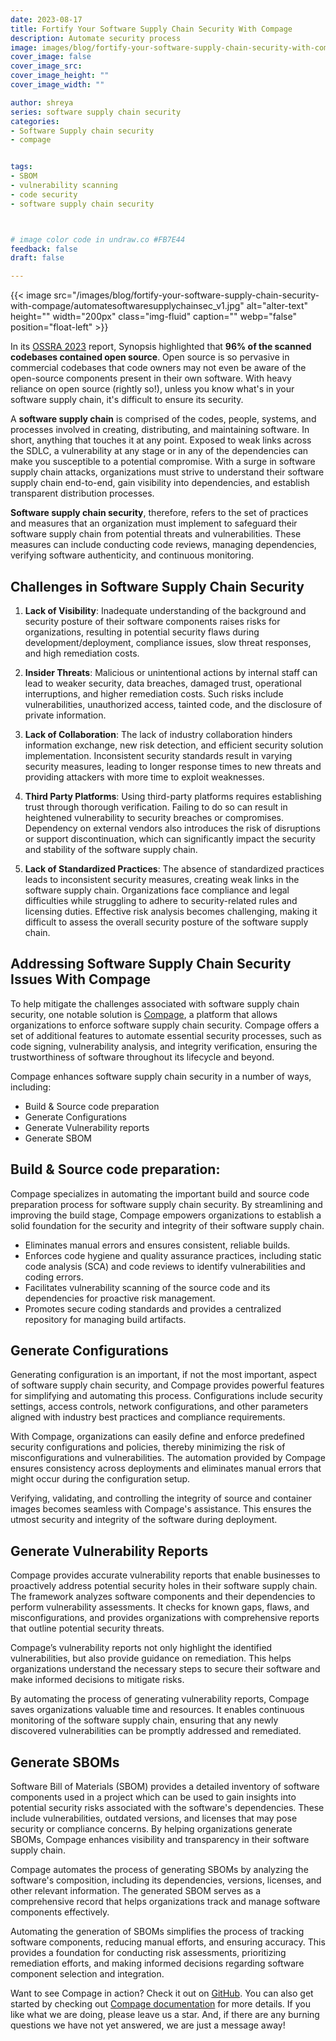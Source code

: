 ```yaml
---
date: 2023-08-17
title: Fortify Your Software Supply Chain Security With Compage
description: Automate security process 
image: images/blog/fortify-your-software-supply-chain-security-with-compage/automatesoftwaresupplychainsec.jpg
cover_image: false
cover_image_src: 
cover_image_height: ""
cover_image_width: ""

author: shreya
series: software supply chain security
categories:
- Software Supply chain security
- compage 


tags:
- SBOM
- vulnerability scanning 
- code security 
- software supply chain security 



# image color code in undraw.co #FB7E44
feedback: false
draft: false

---
```

{{< image src="/images/blog/fortify-your-software-supply-chain-security-with-compage/automatesoftwaresupplychainsec_v1.jpg" alt="alter-text" height="" width="200px" class="img-fluid" caption="" webp="false" position="float-left" >}}



In its [OSSRA 2023](https://www.synopsys.com/software-integrity/resources/analyst-reports/open-source-security-risk-analysis.html?intcmp=sig-blog-ossra23) report, Synopsis highlighted that **96% of the scanned codebases contained open source**. Open source is so pervasive in commercial codebases that code owners may not even be aware of the open-source components present in their own software. With heavy reliance on open source (rightly so!), unless you know what's in your software supply chain, it's difficult to ensure its security.

A **software supply chain** is comprised of the codes, people, systems, and processes involved in creating, distributing, and maintaining software. In short, anything that touches it at any point. Exposed to weak links across the SDLC, a vulnerability at any stage or in any of the dependencies can make you susceptible to a potential compromise. With a surge in software supply chain attacks, organizations must strive to understand their software supply chain end-to-end, gain visibility into dependencies, and establish transparent distribution processes.

**Software supply chain security**, therefore, refers to the set of practices and measures that an organization must implement to safeguard their software supply chain from potential threats and vulnerabilities. These measures can include conducting code reviews, managing dependencies, verifying software authenticity, and continuous monitoring.

## Challenges in Software Supply Chain Security

1. **Lack of Visibility**: Inadequate understanding of the background and security posture of their software components raises risks for organizations, resulting in potential security flaws during development/deployment, compliance issues, slow threat responses, and high remediation costs.

2. **Insider Threats**: Malicious or unintentional actions by internal staff can lead to weaker security, data breaches, damaged trust, operational interruptions, and higher remediation costs. Such risks include vulnerabilities, unauthorized access, tainted code, and the disclosure of private information.

3. **Lack of Collaboration**: The lack of industry collaboration hinders information exchange, new risk detection, and efficient security solution implementation. Inconsistent security standards result in varying security measures, leading to longer response times to new threats and providing attackers with more time to exploit weaknesses.

4. **Third Party Platforms**: Using third-party platforms requires establishing trust through thorough verification. Failing to do so can result in heightened vulnerability to security breaches or compromises. Dependency on external vendors also introduces the risk of disruptions or support discontinuation, which can significantly impact the security and stability of the software supply chain.

5. **Lack of Standardized Practices**: The absence of standardized practices leads to inconsistent security measures, creating weak links in the software supply chain. Organizations face compliance and legal difficulties while struggling to adhere to security-related rules and licensing duties. Effective risk analysis becomes challenging, making it difficult to assess the overall security posture of the software supply chain.

## Addressing Software Supply Chain Security Issues With Compage

To help mitigate the challenges associated with software supply chain security, one notable solution is [Compage](https://intelops.ai/compage/), a platform that allows organizations to enforce software supply chain security. Compage offers a set of additional features to automate essential security processes, such as code signing, vulnerability analysis, and integrity verification, ensuring the trustworthiness of software throughout its lifecycle and beyond.

Compage enhances software supply chain security in a number of ways, including:

- Build & Source code preparation
- Generate Configurations
- Generate Vulnerability reports
- Generate SBOM

## Build & Source code preparation: 
Compage specializes in automating the important build and source code preparation process for software supply chain security. By streamlining and improving the build stage, Compage empowers organizations to establish a solid foundation for the security and integrity of their software supply chain.
  - Eliminates manual errors and ensures consistent, reliable builds.
  - Enforces code hygiene and quality assurance practices, including static code analysis (SCA) and code reviews to identify vulnerabilities and coding errors.
  - Facilitates vulnerability scanning of the source code and its dependencies for proactive risk management.
  - Promotes secure coding standards and provides a centralized repository for managing build artifacts.

## Generate Configurations
Generating configuration is an important, if not the most important, aspect of software supply chain security, and Compage provides powerful features for simplifying and automating this process. Configurations include security settings, access controls, network configurations, and other parameters aligned with industry best practices and compliance requirements.

 With Compage, organizations can easily define and enforce predefined security configurations and policies, thereby minimizing the risk of misconfigurations and vulnerabilities. The automation provided by Compage ensures consistency across deployments and eliminates manual errors that might occur during the configuration setup.
 
 Verifying, validating, and controlling the integrity of source and container images becomes seamless with Compage's assistance. This ensures the utmost security and integrity of the software during deployment.

## Generate Vulnerability Reports
Compage provides accurate vulnerability reports that enable businesses to proactively address potential security holes in their software supply chain. The framework analyzes software components and their dependencies to perform vulnerability assessments. It checks for known gaps, flaws, and misconfigurations, and provides organizations with comprehensive reports that outline potential security threats.

Compage’s vulnerability reports not only highlight the identified vulnerabilities, but also provide guidance on remediation. This helps organizations understand the necessary steps to secure their software and make informed decisions to mitigate risks.

By automating the process of generating vulnerability reports, Compage saves organizations valuable time and resources. It enables continuous monitoring of the software supply chain, ensuring that any newly discovered vulnerabilities can be promptly addressed and remediated.

## Generate SBOMs
Software Bill of Materials (SBOM) provides a detailed inventory of software components used in a project which can be used to gain insights into potential security risks associated with the software's dependencies. These include vulnerabilities, outdated versions, and licenses that may pose security or compliance concerns. By helping organizations generate SBOMs, Compage enhances visibility and transparency in their software supply chain.

Compage automates the process of generating SBOMs by analyzing the software's composition, including its dependencies, versions, licenses, and other relevant information. The generated SBOM serves as a comprehensive record that helps organizations track and manage software components effectively.

Automating the generation of SBOMs simplifies the process of tracking software components, reducing manual efforts, and ensuring accuracy. This provides a foundation for conducting risk assessments, prioritizing remediation efforts, and making informed decisions regarding software component selection and integration.

Want to see Compage in action? Check it out on [GitHub](https://github.com/intelops/compage). You can also get started by checking out [Compage documentation](https://docs.intelops.ai/latest/compage/) for more details. If you like what we are doing, please leave us a star. And, if there are any burning questions we have not yet answered, we are just a message away!
